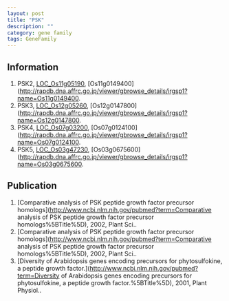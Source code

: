 ```yaml
---
layout: post
title: "PSK"
description: ""
category: gene family
tags: GeneFamily
---
```


## Information
1. PSK2, [LOC_Os11g05190](http://rice.plantbiology.msu.edu/cgi-bin/ORF_infopage.cgi?orf=LOC_Os11g05190), [Os11g0149400](http://rapdb.dna.affrc.go.jp/viewer/gbrowse_details/irgsp1?name=Os11g0149400.
2. PSK3, [LOC_Os12g05260](http://rice.plantbiology.msu.edu/cgi-bin/ORF_infopage.cgi?orf=LOC_Os12g05260), [Os12g0147800](http://rapdb.dna.affrc.go.jp/viewer/gbrowse_details/irgsp1?name=Os12g0147800.
3. PSK4, [LOC_Os07g03200](http://rice.plantbiology.msu.edu/cgi-bin/ORF_infopage.cgi?orf=LOC_Os07g03200), [Os07g0124100](http://rapdb.dna.affrc.go.jp/viewer/gbrowse_details/irgsp1?name=Os07g0124100.
4. PSK5, [LOC_Os03g47230](http://rice.plantbiology.msu.edu/cgi-bin/ORF_infopage.cgi?orf=LOC_Os03g47230), [Os03g0675600](http://rapdb.dna.affrc.go.jp/viewer/gbrowse_details/irgsp1?name=Os03g0675600.

## Publication
1. [Comparative analysis of PSK peptide growth factor precursor homologs](http://www.ncbi.nlm.nih.gov/pubmed?term=Comparative analysis of PSK peptide growth factor precursor homologs%5BTitle%5D), 2002, Plant Sci..
2. [Comparative analysis of PSK peptide growth factor precursor homologs](http://www.ncbi.nlm.nih.gov/pubmed?term=Comparative analysis of PSK peptide growth factor precursor homologs%5BTitle%5D), 2002, Plant Sci..
3. [Diversity of Arabidopsis genes encoding precursors for phytosulfokine, a peptide growth factor.](http://www.ncbi.nlm.nih.gov/pubmed?term=Diversity of Arabidopsis genes encoding precursors for phytosulfokine, a peptide growth factor.%5BTitle%5D), 2001, Plant Physiol..


